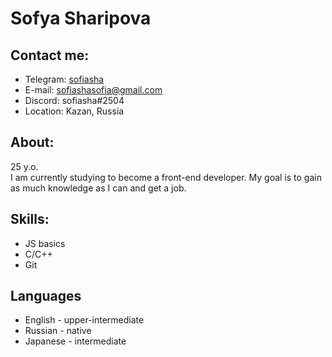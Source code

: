 # Sofya Sharipova
## Contact me:
* Telegram: [sofiasha](https://t.me/sofiasha)
* E-mail: sofiashasofia@gmail.com
* Discord: sofiasha#2504
* Location: Kazan, Russia
## About:
25 y.o.  
I am currently studying to become a front-end developer. My goal is to gain as much knowledge as I can and get a job.
## Skills:
* JS basics
* C/C++
* Git
## Languages
* English - upper-intermediate
* Russian - native
* Japanese - intermediate
